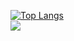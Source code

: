 [![Top Langs](https://github-readme-stats.vercel.app/api/top-langs/?username=Teehopps)](https://github.com/anuraghazra/github-readme-stats)<br>
![](https://komarev.com/ghpvc/?username=Teehopps&abbreviated=true)
